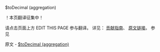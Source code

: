  $toDecimal (aggregation)

 ！本页翻译征集中！

请点击页面上方 EDIT THIS PAGE 参与翻译。
详见：
[贡献指南]( https://github.com/JinMuInfo/MongoDB-Manual-zh/blob/master/CONTRIBUTING.md )、
[原文链接](  https://docs.mongodb.com/manual/reference/operator/aggregation/toDecimal/  )。
 参见

原文 - [$toDecimal (aggregation)]( https://docs.mongodb.com/manual/reference/operator/aggregation/toDecimal/ )

